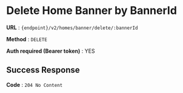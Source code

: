 # Delete Home Banner by BannerId


**URL** : `{endpoint}/v2/homes/banner/delete/:bannerId`

**Method** : `DELETE`

**Auth required (Bearer token)** : YES


## Success Response

**Code** : `204 No Content`

